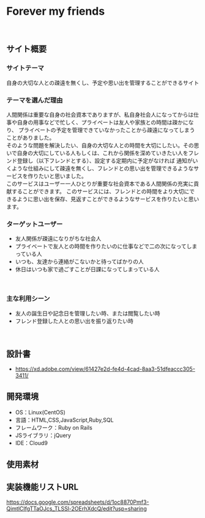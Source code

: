 # Forever my friends
​
## サイト概要
### サイトテーマ
自身の大切な人との疎遠を無くし、予定や思い出を管理することができるサイト
​
### テーマを選んだ理由
人間関係は重要な自身の社会資本でありますが、私自身社会人になってからは仕事や自身の用事などで忙しく、プライベートは友人や家族との時間は疎かになり、
プライベートの予定を管理できていなかったことから疎遠になってしまうことがありました。<br>そのような問題を解決したい、自身の大切な人との時間を大切にしたい。その思いで自身の大切にしている人もしくは、これから関係を深めていきたい人をフレンド登録し（以下フレンドとする）、設定する定期内に予定がなければ
通知がいくような仕組みにして疎遠を無くし、フレンドとの思い出を管理できるようなサービスを作りたいと思いました。<br>このサービスはユーザー一人ひとりが重要な社会資本である人間関係の充実に貢献することができます。
このサービスには、フレンドとの時間をより大切にできるように思い出を保存、見返すことができるようなサービスを作りたいと思います。
​
### ターゲットユーザー

 - 友人関係が疎遠になりがちな社会人
 - プライベートで友人との時間を作りたいのに仕事などで二の次になってしまっている人
 - いつも、友達から連絡がこないかと待ってばかりの人
 - 休日はいつも家で過ごすことが日課になってしまっている人

​
### 主な利用シーン
 - 友人の誕生日や記念日を管理したい時、または閲覧したい時<br>
 - フレンド登録した人との思い出を振り返りたい時<br>

​
## 設計書
 - https://xd.adobe.com/view/61427e2d-fe4d-4cad-8aa3-51dfeaccc305-3411/
​
## 開発環境
- OS：Linux(CentOS)
- 言語：HTML,CSS,JavaScript,Ruby,SQL
- フレームワーク：Ruby on Rails
- JSライブラリ：jQuery
- IDE：Cloud9
​
## 使用素材

## 実装機能リストURL
https://docs.google.com/spreadsheets/d/1oc8870Pmf3-QimtlCIfgTTaOJcs_TLSSl-2OErhXdcQ/edit?usp=sharing